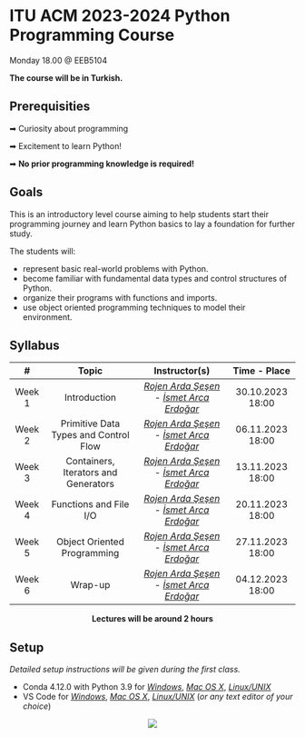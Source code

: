 # ITU ACM 2023-2024 Python Programming Course

Monday 18.00 @ EEB5104

**The course will be in Turkish.**

## Prerequisities

➡ Curiosity about programming

➡ Excitement to learn Python!

➡ **No prior programming knowledge is required!**

## Goals

This is an introductory level course aiming to help students start their programming journey and learn Python basics to lay a foundation for further study.

The students will:
- represent basic real-world problems with Python.
- become familiar with fundamental data types and control structures of Python.
- organize their programs with functions and imports.
- use object oriented programming techniques to model their environment.

## Syllabus

|     #           | Topic                          | Instructor(s)                        | Time - Place
| :----------------: | :-------------------------------: | :-----------------------------: | :-----------------------------: |
| Week 1 | Introduction | [*Rojen Arda Şeşen*](https://github.com/rojenarda) - [*İsmet Arca Erdoğar*](https://github.com/arcaerdogar)| 30.10.2023 18:00|
| Week 2 | Primitive Data Types and Control Flow | [*Rojen Arda Şeşen*](https://github.com/rojenarda) - [*İsmet Arca Erdoğar*](https://github.com/arcaerdogar)| 06.11.2023 18:00|
| Week 3 | Containers, Iterators and Generators | [*Rojen Arda Şeşen*](https://github.com/rojenarda) - [*İsmet Arca Erdoğar*](https://github.com/arcaerdogar)|  13.11.2023 18:00|
| Week 4 | Functions and File I/O | [*Rojen Arda Şeşen*](https://github.com/rojenarda) - [*İsmet Arca Erdoğar*](https://github.com/arcaerdogar)|  20.11.2023 18:00|
| Week 5 | Object Oriented Programming | [*Rojen Arda Şeşen*](https://github.com/rojenarda) - [*İsmet Arca Erdoğar*](https://github.com/arcaerdogar)|  27.11.2023 18:00|
| Week 6 | Wrap-up | [*Rojen Arda Şeşen*](https://github.com/rojenarda) - [*İsmet Arca Erdoğar*](https://github.com/arcaerdogar)|  04.12.2023 18:00|

<p align="center"><b>Lectures will be around 2 hours</b></p>


## Setup

*Detailed setup instructions will be given during the first class.*
- Conda 4.12.0 with Python 3.9 for [*Windows*](https://docs.conda.io/en/latest/miniconda.html#windows-installers), [*Mac OS X*](https://docs.conda.io/en/latest/miniconda.html#macos-installers), [*Linux/UNIX*](https://docs.conda.io/en/latest/miniconda.html#linux-installers)
- VS Code for [*Windows*](https://code.visualstudio.com/docs/?dv=win), [*Mac OS X*](https://code.visualstudio.com/docs/?dv=osx), [*Linux/UNIX*](https://code.visualstudio.com/docs/?dv=linux64_deb) (*or any text editor of your choice*)


<p align="center">
  <a href="//ituacm.com" target="_blank">
    <img src="https://ituacm.com/wp-content/uploads/2017/08/itu-logo.png">
  </a>
</p>
